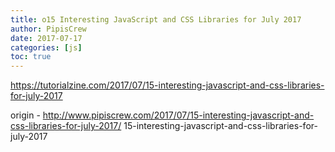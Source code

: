 ```yaml
---
title: o15 Interesting JavaScript and CSS Libraries for July 2017
author: PipisCrew
date: 2017-07-17
categories: [js]
toc: true
---
```


https://tutorialzine.com/2017/07/15-interesting-javascript-and-css-libraries-for-july-2017

origin - http://www.pipiscrew.com/2017/07/15-interesting-javascript-and-css-libraries-for-july-2017/ 15-interesting-javascript-and-css-libraries-for-july-2017